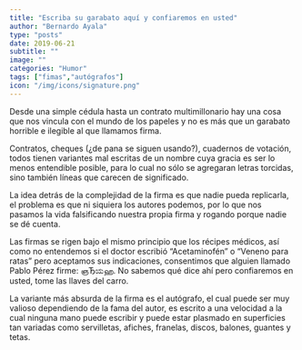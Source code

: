 ```yaml
---
title: "Escriba su garabato aquí y confiaremos en usted"
author: "Bernardo Ayala"
type: "posts"
date: 2019-06-21
subtitle: ""
image: ""
categories: "Humor"
tags: ["fimas","autógrafos"]
icon: "/img/icons/signature.png"
---
```

Desde una simple cédula hasta un contrato multimillonario hay una cosa que nos vincula con el mundo de los papeles y no es más que un garabato horrible e ilegible al que llamamos firma.<!--more-->

Contratos, cheques (¿de pana se siguen usando?), cuadernos de votación, todos tienen variantes mal escritas de un nombre cuya gracia es ser lo menos entendible posible, para lo cual no sólo se agregaran letras torcidas, sino también líneas que carecen de significado.

La idea detrás de la complejidad de la firma es que nadie pueda replicarla, el problema es que ni siquiera los autores podemos, por lo que nos pasamos la vida falsificando nuestra propia firma y rogando porque nadie se dé cuenta.

Las firmas se rigen bajo el mismo principio que los récipes médicos, así como no entendemos si el doctor escribió “Acetaminofén” o “Veneno para ratas” pero aceptamos sus indicaciones, consentimos que alguien llamado Pablo Pérez firme: ஞЂಯஹ. No sabemos qué dice ahí pero confiaremos en usted, tome las llaves del carro.

La variante más absurda de la firma es el autógrafo, el cual puede ser muy valioso dependiendo de la fama del autor, es escrito a una velocidad a la cual ninguna mano puede escribir y puede estar plasmado en superficies tan variadas como servilletas, afiches, franelas, discos, balones, guantes y tetas.
